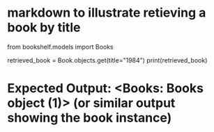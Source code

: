 # markdown to illustrate retieving a book by title

from bookshelf.models import Books

retrieved_book = Book.objects.get(title="1984")
print(retrieved_book)

# Expected Output: <Books: Books object (1)> (or similar output showing the book instance)